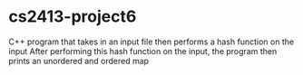 # cs2413-project6
C++ program that takes in an input file then performs a hash function on the input
After performing this hash function on the input, the program then prints an unordered and ordered map 
